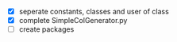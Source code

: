 - [X] seperate constants, classes and user of class
- [X] complete SimpleColGenerator.py
- [ ] create packages 